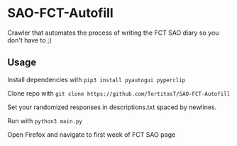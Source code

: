 # SAO-FCT-Autofill

Crawler that automates the process of writing the FCT SAO diary so you don't have to ;)

## Usage

Install dependencies with
`pip3 install pyautogui pyperclip`

Clone repo with
`git clone https://github.com/TortitasT/SAO-FCT-Autofill`

Set your randomized responses in descriptions.txt spaced by newlines.

Run with
`python3 main.py`

Open Firefox and navigate to first week of FCT SAO page
